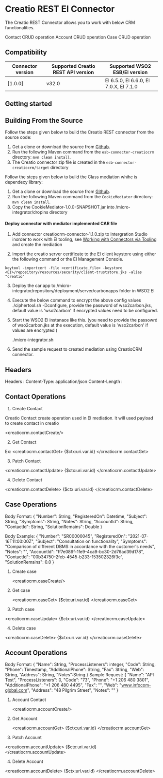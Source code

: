 # Creatio REST EI Connector

The Creatio REST Connector allows you to work with below CRM functionalities.

Contact CRUD operation
Account CRUD operation
Case CRUD operation

## Compatibility

| Connector version | Supported Creatio REST API version | Supported WSO2 ESB/EI version |
| ------------- | ------------- | ------------- |
| [1.0.0]| v32.0 | EI 6.5.0, EI 6.6.0, EI 7.0.X, EI 7.1.0 |

## Getting started

## Building From the Source

Follow the steps given below to build the Creatio REST connector from the source code:

1. Get a clone or download the source from [Github](https://github.com/wso2-extensions/esb-connector-creatio/).
2. Run the following Maven command from the `esb-connector-creatiocrm` directory: `mvn clean install`.
3. The Creatio connector zip file is created in the `esb-connector-creatiocrm/target` directory

Follow the steps given below to build the Class mediation whihc is dependecy library:

1. Get a clone or download the source from [Github](https://github.com/wso2-extensions/esb-connector-creatio/).
2. Run the following Maven command from the `CookieMediator` directory: `mvn clean install`.
3. Copy the CookieMediator-1.0.0-SNAPSHOT.jar into <EI-HOME>/micro-integrator/dropins directory

#### Deploy connector with mediator implemented CAR file 

1. Add connector creatiocrm-connector-1.1.0.zip to Intergration Studio inorder to work with EI tooling, see [Working with Connectors via Tooling](https://docs.wso2.com/display/EI650/Working+with+Connectors+via+Tooling) and create the mediation

2. Import the creatio server certificate to the EI client keystore using either the following command or the EI Management Console.

```
keytool -importcert -file <certificate_file> -keystore <EI>/repository/resources/security/client-truststore.jks -alias "creatio"

```

3. Deploy the car app to <EI-HOME>/micro-integrator/repository/deployment/server/carbonapps folder in WSO2 EI

4. Execute the below command to encrypt the above config values ./ciphertool.sh -Dconfigure, provide the password of wso2carbon.jks, default value is 'wso2carbon' if encrypted values need to be configured.

5. Start the WSO2 EI instanace like this. (you need to provide the passowrd of wso2carbon.jks at the execution, default value is 'wso2carbon' if values are encrypted )

	./micro-integrator.sh
6. Send the sample request to created mediation using CreatioCRM connector.

## Headers

Headers : 
Content-Type: application/json
Content-Length :


## Contact Operations



1. Create Contact

Creatio Contact create operation used in EI mediation. It will used payload to create contact in creatio

<creatiocrm.contactCreate/>
   
   

2. Get Contact

Ex:
    <creatiocrm.contactGet>
        <id>{$ctx:uri.var.id}</id>
    </creatiocrm.contactGet>
    
3. Patch Contact

<creatiocrm.contactUpdate>
<id>{$ctx:uri.var.id}</id>
</creatiocrm.contactUpdate>

4. Delete Contact

<creatiocrm.contactDelete>
<id>{$ctx:uri.var.id}</id>
</creatiocrm.contactDelete>

## Case Operations

Body Format: 
{
    "Number": String,
    "RegisteredOn": Datetime,
    "Subject": String,
    "Symptoms": String,
    "Notes": String,
    "AccountId": String,
    "ContactId": String,
    "SolutionRemains": Double
}


Body Example:
{
    "Number": "SR00000045",
    "RegisteredOn": "2021-07-16T11:00:00Z",
    "Subject": "Consultation on functionality",
    "Symptoms": "Comparison of different DBMS in accordance with the customer's needs",
    "Notes": "",
    "AccountId": "ff7e089f-1fe9-4ca9-bc30-2d76ad39d178",
    "ContactId": "00b34750-2feb-4545-b233-153502326f3c",
    "SolutionRemains": 0.0
}


1. Create case

   <creatiocrm.caseCreate/>

2. Get case

    <creatiocrm.caseGet>
        <id>{$ctx:uri.var.id}</id>
    </creatiocrm.caseGet>
    
3. Patch case

<creatiocrm.caseUpdate>
<id>{$ctx:uri.var.id}</id>
</creatiocrm.caseUpdate>

4. Delete case

<creatiocrm.caseDelete>
<id>{$ctx:uri.var.id}</id>
</creatiocrm.caseDelete>


## Account Operations

Body Format: 
{
    "Name": String,
    "ProcessListeners": integer,
    "Code": String,
    "Phone": Timestamp,
    "AdditionalPhone": String,
    "Fax": String,
    "Web": String,
    "Address": String,
    "Notes":String
}
Sample Request:
{
    "Name": "API Test",
    "ProcessListeners": 0,
    "Code": "73",
    "Phone": "+1 206 480 3801",
    "AdditionalPhone": "+1 206 480 4495",
    "Fax": "",
    "Web": "www.infocom-global.com",
    "Address": "48 Pilgrim Street",
    "Notes": ""
}

1. Account Contact

   <creatiocrm.accountCreate/>

2. Get Account

    <creatiocrm.accountGet>
        <id>{$ctx:uri.var.id}</id>
    </creatiocrm.accountGet>
    
3. Patch Account

<creatiocrm.accountUpdate>
<id>{$ctx:uri.var.id}</id>
</creatiocrm.accountUpdate>

4. Delete Account

<creatiocrm.accountDelete>
<id>{$ctx:uri.var.id}</id>
</creatiocrm.accountDelete>





